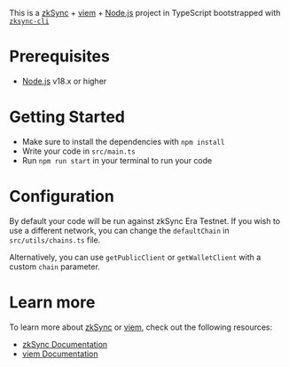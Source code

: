 This is a [zkSync](https://zksync.io) + [viem](https://viem.sh) + [Node.js](https://nodejs.org/) project in TypeScript bootstrapped with [`zksync-cli`](https://github.com/matter-labs/zksync-cli)

# Prerequisites

- [Node.js](https://nodejs.org/) v18.x or higher

# Getting Started

- Make sure to install the dependencies with `npm install`
- Write your code in `src/main.ts`
- Run `npm run start` in your terminal to run your code

# Configuration

By default your code will be run against zkSync Era Testnet. If you wish to use a different network, you can change the `defaultChain` in `src/utils/chains.ts` file.

Alternatively, you can use `getPublicClient` or `getWalletClient` with a custom `chain` parameter.

# Learn more

To learn more about [zkSync](https://zksync.io) or [viem](https://viem.sh), check out the following resources:

- [zkSync Documentation](https://era.zksync.io/docs/dev)
- [viem Documentation](https://viem.sh)
